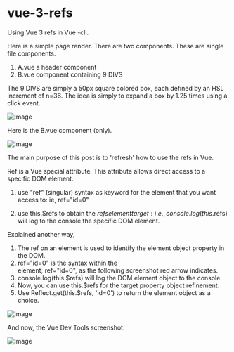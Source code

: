 # vue-3-refs
Using Vue 3 refs in Vue -cli.

Here is a simple page render.  There are two components. These are single file components.

1.  A.vue a header component
2.  B.vue component containing 9 DIVS

The 9 DIVS are simply a 50px square colored box, each defined by an HSL increment of n=36.
The idea is simply to expand a box by 1.25 times using a click event.

![image](https://user-images.githubusercontent.com/89032071/168347238-5461af05-816c-4e2b-8546-04b0628fbba3.png)

Here is the B.vue component (only).

![image](https://user-images.githubusercontent.com/89032071/168347641-ffa70698-32e5-4aa1-9bfe-b7b8897c4302.png)

The main purpose of this post is to 'refresh' how to use the refs in Vue. 

Ref is a Vue special attribute. This attribute allows direct access to a specific DOM element.

1.  use "ref" (singular) syntax as keyword for the element that you want access to: ie, ref="id=0"

2.  use this.$refs to obtain the $refs element target: i.e., console.log(this.$refs) will log to the console the specific DOM element.

Explained another way,

1.  The ref on an element is used to identify the element object property in the DOM.
2.  ref="id=0" is the syntax within the <div> element; ref="id=0", as the following screenshot red arrow indicates.
3.  console.log(this.$refs) will log the DOM element object to the console.
4.  Now, you can use this.$refs for the target property object refinement.
5.  Use Reflect.get(this.$refs, 'id=0') to return the element object as a choice.
  
![image](https://user-images.githubusercontent.com/89032071/168395846-bf5beb91-c80e-4c66-ab78-97542bab3ab6.png)

And now, the Vue Dev Tools screenshot.
  
  ![image](https://user-images.githubusercontent.com/89032071/168374821-cfd424b7-7561-44fc-93b4-bd1acccae30f.png)

